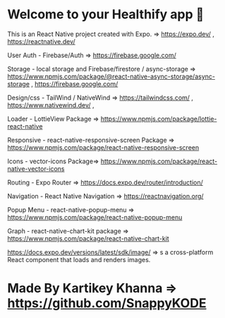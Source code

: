 # Welcome to your Healthify app 👋

This is an React Native  project created with Expo. => https://expo.dev/  , https://reactnative.dev/

User Auth - Firebase/Auth => https://firebase.google.com/

Storage - local storage and Firebase/firestore / async-storage => https://www.npmjs.com/package/@react-native-async-storage/async-storage ,
https://firebase.google.com/

Design/css - TailWind / NativeWind => https://tailwindcss.com/ ,  https://www.nativewind.dev/ ,

Loader - LottieView Package => https://www.npmjs.com/package/lottie-react-native

Responsive - react-native-responsive-screen Package => https://www.npmjs.com/package/react-native-responsive-screen

Icons - vector-icons Package=> https://www.npmjs.com/package/react-native-vector-icons

Routing - Expo Router  => https://docs.expo.dev/router/introduction/

Navigation - React Native Navigation => https://reactnavigation.org/

Popup Menu - react-native-popup-menu =>  https://www.npmjs.com/package/react-native-popup-menu

Graph - react-native-chart-kit package => https://www.npmjs.com/package/react-native-chart-kit


https://docs.expo.dev/versions/latest/sdk/image/  => s a cross-platform React component that loads and renders images.

# Made By Kartikey Khanna => https://github.com/SnappyKODE

